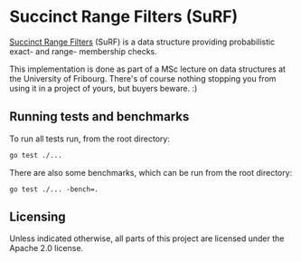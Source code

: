 # Succinct Range Filters (SuRF)

[Succinct Range Filters](http://www.cs.cmu.edu/~huanche1/publications/surf_paper.pdf) (SuRF) 
is a data structure providing probabilistic exact- and range- membership checks. 

This implementation is done as part of a MSc lecture on data structures at the University of Fribourg. There's of course nothing stopping you from using it in a project of yours, but buyers beware. :)

## Running tests and benchmarks

To run all tests run, from the root directory:
```bash
go test ./...
```

There are also some benchmarks, which can be run from the root directory:
```
go test ./... -bench=.
```

## Licensing

Unless indicated otherwise, all parts of this project are licensed under the Apache 2.0 license.
